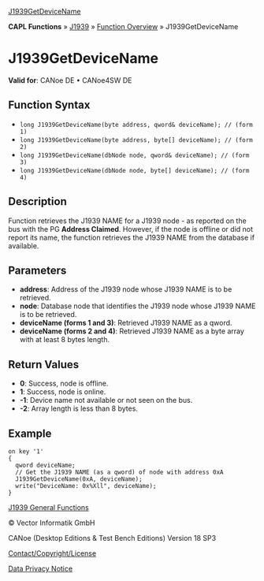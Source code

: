 [J1939GetDeviceName](../../../../../CANoeDEFamily.htm#Topics/CAPLFunctions/J1939/Functions/CAPLfunctionJ1939GetDeviceName.md)

**CAPL Functions** » [J1939](../CAPLfunctionsJ1939StartPage.md) » [Function Overview](../CAPLfunctionsJ1939Overview.md) » J1939GetDeviceName

# J1939GetDeviceName

**Valid for**: CANoe DE • CANoe4SW DE

## Function Syntax

- `long J1939GetDeviceName(byte address, qword& deviceName); // (form 1)`
- `long J1939GetDeviceName(byte address, byte[] deviceName); // (form 2)`
- `long J1939GetDeviceName(dbNode node, qword& deviceName); // (form 3)`
- `long J1939GetDeviceName(dbNode node, byte[] deviceName); // (form 4)`

## Description

Function retrieves the J1939 NAME for a J1939 node - as reported on the bus with the PG **Address Claimed**. However, if the node is offline or did not report its name, the function retrieves the J1939 NAME from the database if available.

## Parameters

- **address**: Address of the J1939 node whose J1939 NAME is to be retrieved.
- **node**: Database node that identifies the J1939 node whose J1939 NAME is to be retrieved.
- **deviceName (forms 1 and 3)**: Retrieved J1939 NAME as a qword.
- **deviceName (forms 2 and 4)**: Retrieved J1939 NAME as a byte array with at least 8 bytes length.

## Return Values

- **0**: Success, node is offline.
- **1**: Success, node is online.
- **-1**: Device name not available or not seen on the bus.
- **-2**: Array length is less than 8 bytes.

## Example

```plaintext
on key '1'
{
  qword deviceName;
  // Get the J1939 NAME (as a qword) of node with address 0xA
  J1939GetDeviceName(0xA, deviceName);
  write("DeviceName: 0x%Xll", deviceName);
}
```

[J1939 General Functions](../CAPLfunctionsJ1939Overview.md#General)

© Vector Informatik GmbH

CANoe (Desktop Editions & Test Bench Editions) Version 18 SP3

[Contact/Copyright/License](../../../Shared/ContactCopyrightLicense.md)

[Data Privacy Notice](https://www.vector.com/int/en/company/get-info/privacy-policy/)